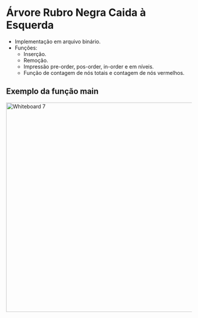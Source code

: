 # Árvore Rubro Negra Caida à Esquerda

- Implementação em arquivo binário.
- Funções:
  - Inserção.
  - Remoção.
  - Impressão pre-order, pos-order, in-order e em níveis.
  - Função de contagem de nós totais e contagem de nós vermelhos.

## Exemplo da função main

<img width="1133" height="568" alt="Whiteboard 7" src="https://github.com/user-attachments/assets/5d475a42-cb1d-431e-940f-955fea24f151" />
